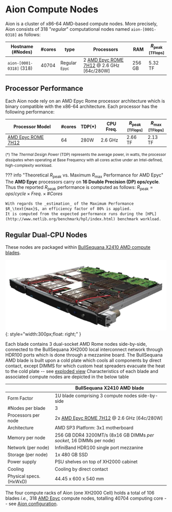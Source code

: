 # Aion Compute Nodes

Aion is a cluster of x86-64 AMD-based compute nodes.
More precisely, Aion consists of 318 "_regular_" computational nodes named `aion-[0001-0318]` as follows:

| Hostname           (#Nodes)  | #cores | type                        | Processors                                                                                     | RAM    | $R_\text{peak}$<br/><small>[TFlops]</small>  |
|------------------------------|--------|-----------------------------|------------------------------------------------------------------------------------------------|--------|----------------------------------------------|
| `aion-[0001-0318]`     (318) |  40704 | Regular <small>Epyc</small> | 2 [AMD Epyc ROME 7H12](https://www.amd.com/en/products/cpu/amd-epyc-7h12) @ 2.6 GHz [64c/280W] | 256 GB | 5.32 TF                                      |

## Processor Performance

Each Aion node rely on an AMD Epyc Rome processor architecture which is binary compatible with the x86-64 architecture.
Each processor has the following performance:

| Processor Model                                                         | #cores | TDP(*) | CPU Freq. | $R_\text{peak}$<br/><small>[TFlops]</small> | $R_\text{max}$<br/><small>[TFlops]</small> |
|-------------------------------------------------------------------------|--------|--------|-----------|---------------------------------------------|--------------------------------------------|
| [AMD Epyc ROME 7H12](https://www.amd.com/en/products/cpu/amd-epyc-7h12) |     64 | 280W   | 2.6 GHz   | 2.66 TF                                     | 2.13 TF                                    |

<small>(*) The _Thermal Design Power_ (TDP) represents the average power, in watts, the processor dissipates when operating at Base Frequency with all cores active under an Intel-defined, high-complexity workload.</small>

??? info "Theoretical $R_\text{peak}$ vs. Maximum $R_\text{max}$ Performance for AMD Epyc"
    The **AMD Epyc** processors carry on **16 Double Precision (DP) ops/cycle**.
    Thus the reported $R_\text{peak}$ performance is computed as follows:
    $R_\text{peak} = ops/cycle \times Freq. \times \#Cores$

    With regards the _estimation_ of the Maximum Performance $R_\text{max}$, an efficiency factor of 80% is applied.
    It is computed from the expected performance runs during the [HPL](http://www.netlib.org/benchmark/hpl/index.html) benchmark workload.

## Regular Dual-CPU Nodes

These nodes are packaged within [BullSequana X2410 AMD compute blades](BullSequanaXH2000_Features_Atos_supercomputers.pdf).

![](images/aion_x2410_AMD_blade.png){: style="width:300px;float: right;" }

Each blade contains 3 dual-socket AMD Rome nodes side-by-side, connected to the BullSequana XH2000 local interconnect network through HDR100 ports which is done through a mezzanine board.
The BullSequana AMD blade is built upon a cold plate which cools all components by direct contact, except DIMMS for which custom heat spreaders evacuate the heat to the cold plate -- see [exploded view](index.md#cooling)
Characteristics of each blade and associated compute nodes are depicted in the below table

|                         | BullSequana X2410 AMD blade                                                                    |
|-------------------------|------------------------------------------------------------------------------------------------|
| Form Factor             | 1U blade comprising 3 compute nodes side-by-side                                               |
| #Nodes per blade        | 3                                                                                              |
| Processors per node     | 2x [AMD Epyc ROME 7H12](https://www.amd.com/en/products/cpu/amd-epyc-7h12) @ 2.6 GHz [64c/280W] |
| Architecture            | AMD SP3 Platform: 3x1 motherboard                                                              |
| Memory per node         | 256 GB DDR4 3200MT/s (8x16 GB DIMMs _per socket_, 16 DIMMs per node)                           |
| Network (per node)      | InfiniBand HDR100 single port mezzanine                                                        |
| Storage (per node)      | 1x 480 GB SSD                                                                                  |
| Power supply            | PSU shelves on top of XH2000 cabinet                                                           |
| Cooling                 | Cooling by direct contact                                                                      |
| Physical specs. (HxWxD) | 44.45 x 600 x 540 mm                                                                           |

The four compute racks of Aion (one XH2000 Cell) holds a total of 106 blades _i.e.,_ 318 [AMD Epyc](https://www.amd.com/en/products/epyc) compute nodes, totalling 40704 computing core  -- see [Aion configuration](index.md#data-center-configuration).

